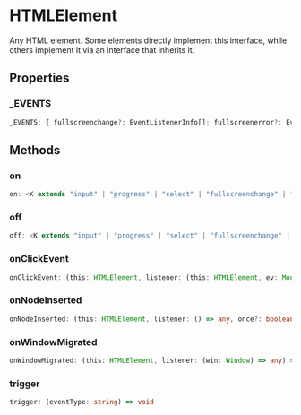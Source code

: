 # HTMLElement

Any HTML element. Some elements directly implement this interface, while others implement it via an interface that inherits it.

## Properties

### _EVENTS

```ts
_EVENTS: { fullscreenchange?: EventListenerInfo[]; fullscreenerror?: EventListenerInfo[]; abort?: EventListenerInfo[]; animationcancel?: EventListenerInfo[]; ... 87 more ...; paste?: EventListenerInfo[]; }
```

## Methods

### on

```ts
on: <K extends "input" | "progress" | "select" | "fullscreenchange" | "fullscreenerror" | "abort" | "animationcancel" | "animationend" | "animationiteration" | "animationstart" | "auxclick" | ... 80 more ... | "paste">(this: HTMLElement, type: K, selector: string, listener: (this: HTMLElement, ev: HTMLElementEventMap[K]...
```

### off

```ts
off: <K extends "input" | "progress" | "select" | "fullscreenchange" | "fullscreenerror" | "abort" | "animationcancel" | "animationend" | "animationiteration" | "animationstart" | "auxclick" | ... 80 more ... | "paste">(this: HTMLElement, type: K, selector: string, listener: (this: HTMLElement, ev: HTMLElementEventMap[K]...
```

### onClickEvent

```ts
onClickEvent: (this: HTMLElement, listener: (this: HTMLElement, ev: MouseEvent) => any, options?: boolean | AddEventListenerOptions) => void
```

### onNodeInserted

```ts
onNodeInserted: (this: HTMLElement, listener: () => any, once?: boolean) => () => void
```

### onWindowMigrated

```ts
onWindowMigrated: (this: HTMLElement, listener: (win: Window) => any) => () => void
```

### trigger

```ts
trigger: (eventType: string) => void
```
